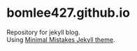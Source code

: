 # bomlee427.github.io

Repository for jekyll blog.  
Using [Minimal Mistakes Jekyll theme](https://github.com/mmistakes/minimal-mistakes).

